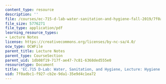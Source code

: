```yaml
---
content_type: resource
description: ''
file: /courses/ec-715-d-lab-water-sanitation-and-hygiene-fall-2019/7f0adbc1f927cb2e9da135e9d4c1ea72_MITEC_715F19_hygiene.pdf
file_size: 5776271
file_type: application/pdf
learning_resource_types:
- Lecture Notes
license: https://creativecommons.org/licenses/by-nc-sa/4.0/
ocw_type: OCWFile
parent_title: Lecture Notes
parent_type: CourseSection
parent_uid: 1db08f19-717f-ae47-7c81-6368ded555e0
resourcetype: Document
title: 'EC.715 D-Lab: Water, Sanitation, and Hygiene, Lecture: Hygiene and Handwashing'
uid: 7f0adbc1-f927-cb2e-9da1-35e9d4c1ea72
---
```

